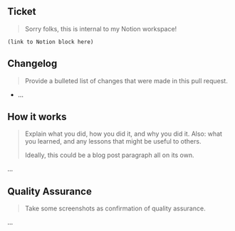 ## Ticket

> Sorry folks, this is internal to my Notion workspace!

```
(link to Notion block here)
```

## Changelog

> Provide a bulleted list of changes that were made in this pull request.

* ...

## How it works

> Explain what you did, how you did it, and why you did it. Also: what you learned, and any lessons that might be useful to others.
>
> Ideally, this could be a blog post paragraph all on its own.

...

## Quality Assurance

> Take some screenshots as confirmation of quality assurance.

...
